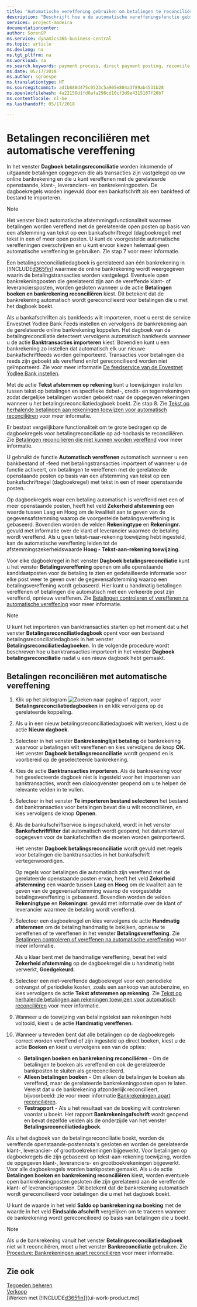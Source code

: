```yaml
---
title: "Automatische vereffening gebruiken om betalingen te reconciliëren | Microsoft Docs"
description: "Beschrijft hoe u de automatische vereffeningsfunctie gebruikt om betalingen of kasontvangsten te vereffenen met de gerelateerde openstaande posten, en om betalingen te reconciliëren."
services: project-madeira
documentationcenter: 
author: SorenGP
ms.service: dynamics365-business-central
ms.topic: article
ms.devlang: na
ms.tgt_pltfrm: na
ms.workload: na
ms.search.keywords: payment process, direct payment posting, reconcile payment, expenses, cash receipts
ms.date: 05/17/2018
ms.author: sgroespe
ms.translationtype: HT
ms.sourcegitcommit: ad1b888d475c0523c5a905e804a3f89ab4531b28
ms.openlocfilehash: 4a22150d1fd0afa296cd10cf3d9e4315107f20b7
ms.contentlocale: nl-be
ms.lasthandoff: 05/17/2018

---
```

# <a name="reconcile-payments-using-automatic-application"></a>Betalingen reconciliëren met automatische vereffening
In het venster **Dagboek betalingsreconciliatie** worden inkomende of uitgaande betalingen opgegeven die als transacties zijn vastgelegd op uw online bankrekening en die u kunt vereffenen met de gerelateerde openstaande, klant-, leveranciers- en bankrekeningposten. De dagboekregels worden ingevuld door een bankafschrift als een bankfeed of bestand te importeren.

> [!NOTE]
> Het venster biedt automatische afstemmingsfunctionaliteit waarmee betalingen worden vereffend met de gerelateerde open posten op basis van een afstemming van tekst op een bankafschriftregel (dagboekregel) met tekst in een of meer open posten. U kunt de voorgestelde automatische vereffeningen overschrijven en u kunt ervoor kiezen helemaal geen automatische vereffening te gebruiken. Zie stap 7 voor meer informatie.

Een betalingsreconciliatiedagboek is gerelateerd aan één bankrekening in [!INCLUDE[d365fin](includes/d365fin_md.md)] waarmee de online bankrekening wordt weergegeven waarin de betalingstransacties worden vastgelegd. Eventuele open bankrekeningposten die gerelateerd zijn aan de vereffende klant- of leveranciersposten, worden gesloten wanneer u de actie **Betalingen boeken en bankrekening reconciliëren** kiest. Dit betekent dat de bankrekening automatisch wordt gereconcilieerd voor betalingen die u met het dagboek boekt.

Als u bankafschriften als bankfeeds wilt importeren, moet u eerst de service Envestnet Yodlee Bank Feeds instellen en vervolgens de bankrekening aan de gerelateerde online bankrekening koppelen. Het dagboek van de betalingreconciliatie detecteert vervolgens automatisch bankfeeds wanneer u de actie **Banktransacties importeren** kiest. Bovendien kunt u een bankrekening zo instellen dat automatisch elk uur nieuwe bankafschriftfeeds worden geïmporteerd. Transacties voor betalingen die reeds zijn geboekt als vereffend en/of gereconcilieerd worden niet geïmporteerd. Zie voor meer informatie [De feedservice van de Envestnet Yodlee Bank instellen](bank-how-setup-bank-statement-service.md).

Met de actie **Tekst afstemmen op rekening** kunt u toewijzingen instellen tussen tekst op betalingen en specifieke debet-, credit- en tegenrekeningen zodat dergelijke betalingen worden geboekt naar de opgegeven rekeningen wanneer u het betalingsreconciliatiedagboek boekt. Zie stap 8. Zie [Tekst op herhalende betalingen aan rekeningen toewijzen voor automatisch reconciliëren](receivables-how-map-text-recurring-payments-accounts-auto-reconcilliation.md) voor meer informatie.

Er bestaat vergelijkbare functionaliteit om te grote bedragen op de dagboekregels voor betalingreconciliatie op ad-hocbasis te reconciliëren. Zie [Betalingen reconciliëren die niet kunnen worden vereffend](receivables-how-reconcile-payments-cannot-apply-auto.md) voor meer informatie.

U gebruikt de functie **Automatisch vereffenen** automatisch wanneer u een bankbestand of -feed met betalingstransacties importeert of wanneer u de functie activeert, om betalingen te vereffenen met de gerelateerde openstaande posten op basis van een afstemming van tekst op een bankafschriftregel (dagboekregel) met tekst in een of meer openstaande posten.

Op dagboekregels waar een betaling automatisch is vereffend met een of meer openstaande posten, heeft het veld **Zekerheid afstemming** een waarde tussen Laag en Hoog om de kwaliteit aan te geven van de gegevensafstemming waarop de voorgestelde betalingsvereffening is gebaseerd. Bovendien worden de velden **Rekeningtype** en **Rekeningnr.** gevuld met informatie over de klant of leverancier waarmee de betaling wordt vereffend. Als u geen tekst-naar-rekening toewijzing hebt ingesteld, kan de automatische vereffening leiden tot de afstemmingszekerheidswaarde **Hoog - Tekst-aan-rekening toewijzing**.

Voor elke dagboekregel in het venster **Dagboek betalingsreconciliatie** kunt u het venster **Betalingsvereffening** openen om alle openstaande kandidaatposten voor de betaling te zien en gedetailleerde informatie voor elke post weer te geven over de gegevensafstemming waarop een betalingsvereffening wordt gebaseerd. Hier kunt u handmatig betalingen vereffenen of betalingen die automatisch met een verkeerde post zijn vereffend, opnieuw vereffenen. Zie [Betalingen controleren of vereffenen na automatische vereffening](receivables-how-review-apply-payments-auto-application.md) voor meer informatie.

> [!NOTE]  
> U kunt het importeren van banktransacties starten op het moment dat u het venster **Betalingsreconciliatiedagboek** opent voor een bestaand betalingsreconciliatiedagboek in het venster **Betalingsreconciliatiedagboeken**. In de volgende procedure wordt beschreven hoe u banktransacties importeert in het venster **Dagboek betalingsreconciliatie** nadat u een nieuw dagboek hebt gemaakt.

## <a name="to-reconcile-payments-using-automatic-application"></a>Betalingen reconciliëren met automatische vereffening
1. Klik op het pictogram ![Zoeken naar pagina of rapport](media/ui-search/search_small.png "pictogram Zoeken naar pagina of rapport"), voer **Betalingsreconciliatiedagboeken** in en klik vervolgens op de gerelateerde koppeling.
2. Als u in een nieuw betalingsreconciliatiedagboek wilt werken, kiest u de actie **Nieuw dagboek**.
3. Selecteer in het venster **Bankrekeninglijst betaling** de bankrekening waarvoor u betalingen wilt vereffenen en kies vervolgens de knop **OK**.
   Het venster **Dagboek betalingsreconciliatie** wordt geopend en is voorbereid op de geselecteerde bankrekening.
4. Kies de actie **Banktransacties importeren**.
   Als de bankrekening voor het geselecteerde dagboek niet is ingesteld voor het importeren van banktransacties, wordt een dialoogvenster geopend om u te helpen de relevante velden in te vullen.
5. Selecteer in het venster **Te importeren bestand selecteren** het bestand dat banktransacties voor betalingen bevat die u wilt reconciliëren, en kies vervolgens de knop **Openen**.  
6. Als de bankafschriftservice is ingeschakeld, wordt in het venster **Bankafschriftfilter** dat automatisch wordt geopend, het datuminterval opgegeven voor de bankafschriften die moeten worden geïmporteerd.

    Het venster **Dagboek betalingsreconciliatie** wordt gevuld met regels voor betalingen die banktransacties in het bankafschrift vertegenwoordigen.

    Op regels voor betalingen die automatisch zijn vereffend met de gerelateerde openstaande posten ervan, heeft het veld **Zekerheid afstemming** een waarde tussen **Laag** en **Hoog** om de kwaliteit aan te geven van de gegevensafstemming waarop de voorgestelde betalingsvereffening is gebaseerd. Bovendien worden de velden **Rekeningtype** en **Rekeningnr.** gevuld met informatie over de klant of leverancier waarmee de betaling wordt vereffend.
7. Selecteer een dagboekregel en kies vervolgens de actie **Handmatig afstemmen** om de betaling handmatig te bekijken, opnieuw te vereffenen of te vereffenen in het venster **Betalingsvereffening**. Zie [Betalingen controleren of vereffenen na automatische vereffening](receivables-how-review-apply-payments-auto-application.md) voor meer informatie.

    Als u klaar bent met de handmatige vereffening, bevat het veld **Zekerheid afstemming** op de dagboekregel die u handmatig hebt verwerkt, **Goedgekeurd**.
8. Selecteer een niet-vereffende dagboekregel voor een periodieke ontvangst of periodieke kosten, zoals een aankoop van autobenzine, en kies vervolgens de actie **Tekst afstemmen op rekening**. Zie [Tekst op herhalende betalingen aan rekeningen toewijzen voor automatisch reconciliëren](receivables-how-map-text-recurring-payments-accounts-auto-reconcilliation.md) voor meer informatie.
9. Wanneer u de toewijzing van betalingstekst aan rekeningen hebt voltooid, kiest u de actie **Handmatig vereffenen**.
10. Wanneer u tevreden bent dat alle betalingen op de dagboekregels correct worden vereffend of zijn ingesteld op direct boeken, kiest u de actie **Boeken** en kiest u vervolgens een van de opties:

    - **Betalingen boeken en bankrekening reconciliëren** - Om de betalingen te boeken als vereffend en ook de gerelateerde bankposten te sluiten als gereconcilieerd.
    - **Alleen betalingen boeken** - Om alleen de betalingen te boeken als vereffend, maar de gerelateerde bankrekeningposten open te laten. Vereist dat u de bankrekening afzonderlijk reconcilieert, bijvoorbeeld: zie voor meer informatie [Bankrekeningen apart reconciliëren](bank-how-reconcile-bank-accounts-separately.md).
    - **Testrapport** - Als u het resultaat van de boeking wilt controleren voordat u boekt. Het rapport **Bankrekeningafschrift** wordt geopend en bevat dezelfde velden als de onderzijde van het venster **Betalingsreconciliatiedagboek**.

Als u het dagboek van de betalingsreconciliatie boekt, worden de vereffende openstaande-postennota's gesloten en worden de gerelateerde klant-, leverancier- of grootboekrekeningen bijgewerkt. Voor betalingen op dagboekregels die zijn gebaseerd op tekst-aan-rekening toewijzing, worden de opgegeven klant-, leveranciers- en grootboekrekeningen bijgewerkt. Voor alle dagboekregels worden bankposten gemaakt. Als u de actie **Betalingen boeken en bankrekening reconciliëren** kiest, worden eventuele open bankrekeningposten gesloten die zijn gerelateerd aan de vereffende klant- of leveranciersposten. Dit betekent dat de bankrekening automatisch wordt gereconcilieerd voor betalingen die u met het dagboek boekt.

U kunt de waarde in het veld **Saldo op bankrekening na boeking** met de waarde in het veld **Eindsaldo afschrift** vergelijken om te traceren wanneer de bankrekening wordt gereconcilieerd op basis van betalingen die u boekt.

> [!NOTE]  
>   Als u de bankrekening vanuit het venster **Betalingsreconciliatiedagboek** niet wilt reconciliëren, moet u het venster **Bankreconciliatie** gebruiken. Zie [Procedure: Bankrekeningen apart reconciliëren](bank-how-reconcile-bank-accounts-separately.md) voor meer informatie.

## <a name="see-also"></a>Zie ook
[Tegoeden beheren](receivables-manage-receivables.md)  
[Verkoop](sales-manage-sales.md)  
[Werken met [!INCLUDE[d365fin](includes/d365fin_md.md)]](ui-work-product.md)

